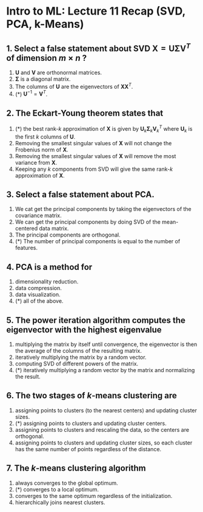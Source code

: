 # Intro to ML: Lecture 11 Recap (SVD, PCA, k-Means)

## 1. Select a **false** statement about SVD $\boldsymbol X = \boldsymbol U \boldsymbol \Sigma \boldsymbol V^T$ of dimension $m \times n$ ?

1. $\boldsymbol U$ and $\boldsymbol V$ are orthonormal matrices.
2. $\boldsymbol \Sigma$ is a diagonal matrix.
3. The columns of $\boldsymbol U$ are the eigenvectors of $\boldsymbol X \boldsymbol X^T$.
4. (*) $\boldsymbol U^{-1} = \boldsymbol V^T$.


## 2. The Eckart-Young theorem states that

1. (*) the best rank-$k$ approximation of $\boldsymbol X$ is given by $\boldsymbol U_k \boldsymbol \Sigma_k \boldsymbol V_k^T$ where $\boldsymbol U_k$ is the first $k$ columns of $\boldsymbol U$.
2. Removing the smallest singular values of $\boldsymbol X$ will not change the Frobenius norm of $\boldsymbol X$.
3. Removing the smallest singular values of $\boldsymbol X$ will remove the most variance from $\boldsymbol X$.
4. Keeping any $k$ components from SVD will give the same rank-$k$ approximation of $\boldsymbol X$.


## 3. Select a **false** statement about PCA.

1. We cat get the principal components by taking the eigenvectors of the covariance matrix.
2. We can get the principal components by doing SVD of the mean-centered data matrix.
3. The principal components are orthogonal.
4. (*) The number of principal components is equal to the number of features.


## 4. PCA is a method for

1. dimensionality reduction.
2. data compression.
3. data visualization.
4. (*) all of the above.


## 5. The power iteration algorithm computes the eigenvector with the highest eigenvalue

1. multiplying the matrix by itself until convergence, the eigenvector is then the average of the columns of the resulting matrix.
2. iteratively multiplying the matrix by a random vector.
3. computing SVD of different powers of the matrix.
4. (*) iteratively multiplying a random vector by the matrix and normalizing the result.


## 6. The two stages of $k$-means clustering are

1. assigning points to clusters (to the nearest centers) and updating cluster sizes.
2. (*) assigning points to clusters and updating cluster centers.
3. assigning points to clusters and rescaling the data, so the centers are orthogonal.
4. assigning points to clusters and updating cluster sizes, so each cluster has the same number of points regardless of the distance.


## 7. The $k$-means clustering algorithm

1. always converges to the global optimum.
2. (*) converges to a local optimum.
3. converges to the same optimum regardless of the initialization.
4. hierarchically joins nearest clusters.


